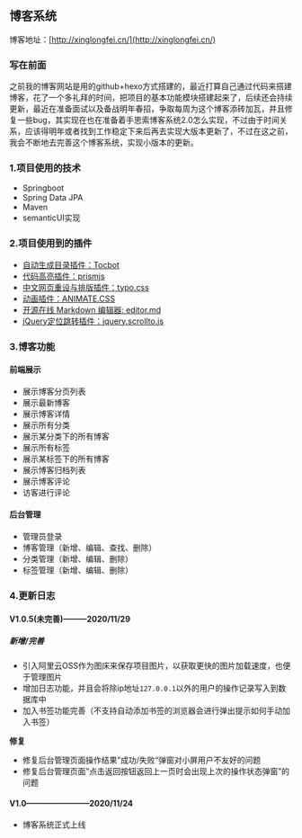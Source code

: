 ## 博客系统

博客地址：[http://xinglongfei.cn/](http://xinglongfei.cn/)

### 写在前面

之前我的博客网站是用的github+hexo方式搭建的，最近打算自己通过代码来搭建博客，花了一个多礼拜的时间，把项目的基本功能模块搭建起来了，后续还会持续更新，最近在准备面试以及备战明年春招，争取每周为这个博客添砖加瓦，并且修复一些bug，其实现在也在准备着手思索博客系统2.0怎么实现，不过由于时间关系，应该得明年或者找到工作稳定下来后再去实现大版本更新了，不过在这之前，我会不断地去完善这个博客系统，实现小版本的更新。




### 1.项目使用的技术
* Springboot
* Spring Data JPA
* Maven
* semanticUI实现


### 2.项目使用到的插件
* [自动生成目录插件：Tocbot](https://tscanlin.github.io/tocbot/)
* [代码高亮插件：prismjs](https://prismjs.com/)
* [中文网页重设与排版插件：typo.css](https://typo.sofi.sh/)
* [动画插件：ANIMATE.CSS](http://www.animate.net.cn/)
* [开源在线 Markdown 编辑器: editor.md](https://pandao.github.io/editor.md/)
* [jQuery定位跳转插件：jquery.scrollto.js](https://github.com/flesler/jquery.scrollTo)


### 3.博客功能
#### 前端展示
* 展示博客分页列表
* 展示最新博客
* 展示博客详情
* 展示所有分类
* 展示某分类下的所有博客
* 展示所有标签
* 展示某标签下的所有博客
* 展示博客归档列表
* 展示博客评论
* 访客进行评论

#### 后台管理
* 管理员登录
* 博客管理（新增、编辑、查找、删除）
* 分类管理（新增、编辑、删除）
* 标签管理（新增、编辑、删除）


### 4.更新日志

#### V1.0.5(未完善)———2020/11/29
##### **新增/完善**

* 引入阿里云OSS作为图床来保存项目图片，以获取更快的图片加载速度，也便于管理图片
* 增加日志功能，并且会将除ip地址`127.0.0.1`以外的用户的操作记录写入到数据库中
* 加入书签功能完善（不支持自动添加书签的浏览器会进行弹出提示如何手动加入书签）

**修复**

* 修复后台管理页面操作结果”成功/失败“弹窗对小屏用户不友好的问题
* 修复后台管理页面”点击返回按钮返回上一页时会出现上次的操作状态弹窗”的问题



####  V1.0————————2020/11/24
* 博客系统正式上线

